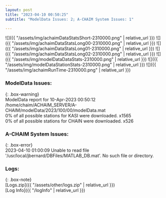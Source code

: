 ```yaml
---
layout: post
title: "2023-04-10 00:50:25"
subtitle: "ModelData Issues: 2; A-CHAIM System Issues: 1"

---
```


![]({{ "/assets/img/achaimDataStatsShort-2310000.png" | relative_url }})
![]({{ "/assets/img/achaimDataStatsLong00-2310000.png" | relative_url }})
![]({{ "/assets/img/achaimDataStatsLong01-2310000.png" | relative_url }})
![]({{ "/assets/img/achaimDataStatsLong02-2310000.png" | relative_url }})
![]({{ "/assets/img/modelDataDataStats-2310000.png" | relative_url }})
![]({{ "/assets/img/modelDataStationStats-2310000.png" | relative_url }})
![]({{ "/assets/img/achaimRunTime-2310000.png" | relative_url }})


### ModelData Issues:  
  
{: .box-warning}  
 ModelData report for 10-Apr-2023 00:50:12   
 /home/chaim/ACHAIM_SERVER/A-CHAIM/modelData/2023/100/00/modelData.mat   
 0% of all possible stations for KASI were downloaded. x1565   
 0% of all possible stations for CHAIN were downloaded. x526   
  
### A-CHAIM System Issues:  
  
{: .box-error}  
2023-04-10 01:00:09 Unable to read file '/usr/local/jbernard/DBFiles/MATLAB_DB.mat'. No such file or directory.  

### Logs:  
  
{: .box-note}  
[Logs.zip]({{ "/assets/other/logs.zip" | relative_url }})  
[Log Info]({{ "/logInfo" | relative_url }})  
